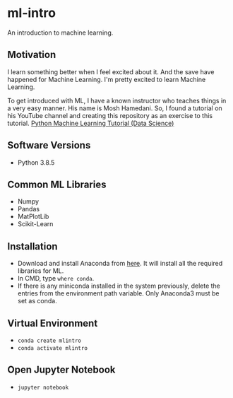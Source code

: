 # ml-intro

An introduction to machine learning.

## Motivation

I learn something better when I feel excited about it. And the save have happened for Machine Learning.
I'm pretty excited to learn Machine Learning.

To get introduced with ML, I have a known instructor who teaches things in a very easy manner. His name is Mosh Hamedani.
So, I found a tutorial on his YouTube channel and creating this repository as an exercise to this tutorial.
[Python Machine Learning Tutorial (Data Science)](https://youtu.be/7eh4d6sabA0)

## Software Versions

- Python 3.8.5

## Common ML Libraries

- Numpy
- Pandas
- MatPlotLib
- Scikit-Learn

## Installation

- Download and install Anaconda from [here](https://www.anaconda.com/products/individual). It will install all the required libraries for ML.
- In CMD, type `where conda`.
- If there is any miniconda installed in the system previously, delete the entries from the environment path variable. Only Anaconda3 must be set as conda.

## Virtual Environment

- `conda create mlintro`
- `conda activate mlintro`

## Open Jupyter Notebook

- `jupyter notebook`

